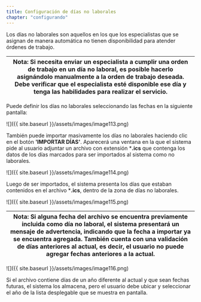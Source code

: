 ```yaml
---
title: Configuración de días no laborales
chapter: "configurando"
---
```


Los días no laborales son aquellos en los que los especialistas que se asignan de manera automática no tienen disponibilidad para atender órdenes de trabajo.

| **Nota:** Si necesita enviar un especialista a cumplir una orden de trabajo en un día no laboral, es posible hacerlo asignándolo manualmente a la orden de trabajo deseada. Debe verificar que el especialista esté disponible ese día y tenga las habilidades para realizar el servicio. |
| --- |

Puede definir los días no laborales seleccionando las fechas en la siguiente pantalla:

![]({{ site.baseurl }}/assets/images/image113.png)

También puede importar masivamente los días no laborales haciendo clic en el botón **&#039;IMPORTAR DÍAS&#039;**. Aparecerá una ventana en la que el sistema pide al usuario adjuntar un archivo con extensión ***.ics** que contenga los datos de los días marcados para ser importados al sistema como no laborales.

![]({{ site.baseurl }}/assets/images/image114.png)

Luego de ser importados, el sistema presenta los días que estaban contenidos en el archivo ***.ics**, dentro de la zona de días no laborales.

![]({{ site.baseurl }}/assets/images/image115.png)

| **Nota:** Si alguna fecha del archivo se encuentra previamente incluida como día no laboral, el sistema presentará un mensaje de advertencia, indicando que la fecha a importar ya se encuentra agregada. También cuenta con una validación de días anteriores al actual, es decir, el usuario no puede agregar fechas anteriores a la actual. |
| --- |

![]({{ site.baseurl }}/assets/images/image116.png)

Si el archivo contiene días de un año diferente al actual y que sean fechas futuras, el sistema los almacena, pero el usuario debe ubicar y seleccionar el año de la lista desplegable que se muestra en pantalla.
